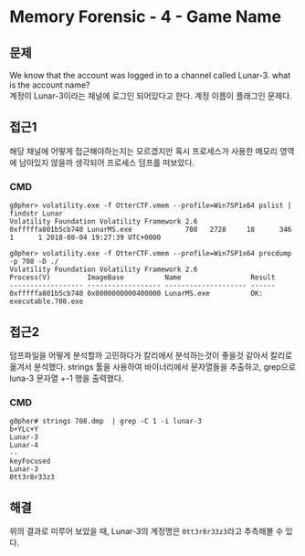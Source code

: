 # Memory Forensic - 4 - Game Name

## 문제
We know that the account was logged in to a channel called Lunar-3. what is the account name?  
계정이 Lunar-3이라는 채널에 로그인 되어있다고 한다. 계정 이름이 플래그인 문제다.

## 접근1
해당 채널에 어떻게 접근해야하는지는 모르겠지만 혹시 프로세스가 사용한 메모리 영역에 남아있지 않을까 생각되어 프로세스 덤프를 떠보았다.
### CMD
```
g0pher> volatility.exe -f OtterCTF.vmem --profile=Win7SP1x64 pslist | findstr Lunar
Volatility Foundation Volatility Framework 2.6
0xfffffa801b5cb740 LunarMS.exe             708   2728     18      346      1      1 2018-08-04 19:27:39 UTC+0000

g0pher> volatility.exe -f OtterCTF.vmem --profile=Win7SP1x64 procdump -p 708 -D ./
Volatility Foundation Volatility Framework 2.6
Process(V)         ImageBase          Name                 Result
------------------ ------------------ -------------------- ------
0xfffffa801b5cb740 0x0000000000400000 LunarMS.exe          OK: executable.708.exe
```

## 접근2
덤프파일을 어떻게 분석할까 고민하다가 칼리에서 분석하는것이 좋을것 같아서 칼리로 옮겨서 분석했다. strings 툴을 사용하여 바이너리에서 문자열들을 추출하고, grep으로 luna-3 문자열 +-1 행을 출력했다.
### CMD
```
g0pher# strings 708.dmp  | grep -C 1 -i lunar-3
b+YLc+Y
Lunar-3
Lunar-4
--
keyFocused
Lunar-3
0tt3r8r33z3
```

## 해결
위의 결과로 미루어 보았을 때, Lunar-3의 계정명은 `0tt3r8r33z3`라고 추측해볼 수 있다.
